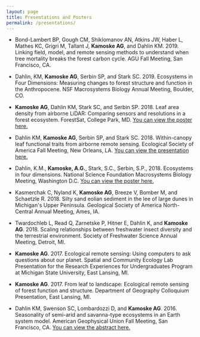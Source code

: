 ```yaml
---
layout: page
title: Presentations and Posters
permalink: /presentations/
---
```


+ Bond-Lambert BP, Gough CM, Shiklomanov AN, Atkins JW, Haber L, Mathes KC, Grigri M, Tallant J, **Kamoske AG**, and Dahlin KM. 2019. Linking field, model, and remote sensing methods to understand when tree mortality breaks the forest carbon cycle. AGU Fall Meeting, San Francisco, CA.

+ Dahlin, KM, **Kamoske AG**, Serbin SP, and Stark SC. 2019. Ecosystems in Four Dimensions: Measuring changes to forest structure and function in the Anthropocene. NSF Macrosystems Biology Annual Meeting, Boulder, CO.

+ **Kamoske AG**, Dahlin KM, Stark SC, and Serbin SP. 2018. Leaf area density from airborne LiDAR: Comparing sensors and resolutions in a forest ecosystem. ForestSat, College Park, MD. [You can view the poster here.]({{akamoske.github.io}}/images/Kamoske_ForestSat_Poster_ERSAMlab_20181008.pdf)

+ Dahlin KM, **Kamoske AG**, Serbin SP, and Stark SC. 2018. Within-canopy leaf functional traits from airborne remote sensing. Ecological Society of America Fall Meeting, New Orleans, LA. [You can view the presentation here.]({{akamoske.github.io}}/images/Dahlin_KM_ESA_20180807.pdf)

+ Dahlin, K.M., **Kamoske, A.G.**, Stark, S.C., Serbin, S.P., 2018. Ecosystems in four dimensions. National Science Foundation Macrosystems Biology Meeting, Washington D.C. [You can view the poster here.]({{akamoske.github.io}}/images/dahlin_nsf_msb_2018_poster_20180102_vert.pdf)

+ Kasmerchak C, Nyland K, **Kamoske AG**, Breeze V, Bomber M, and Schaetzle R. 2018. Silty sand eolian sediment in the lee of large dunes in Michigan's Upper Peninsula. Geological Society of America North-Central Annual Meeting, Ames, IA.

+ Twardochleb L, Read Q, Zarnetske P, Hitner E, Dahlin K, and **Kamoske AG**. 2018. Scaling relationships between freshwater insect diversity and the terrestrial environment. Society of Freshwater Science Annual Meeting, Detroit, MI.

+ **Kamoske AG**. 2017. Ecological remote sensing: Using computers to ask questions about our planet. Spatial and Community Ecology Lab Presentation for the Research Experiences for Undergraduates Program at Michigan State University, East Lansing, MI.

+ **Kamoske AG**. 2017. From leaf to landscape: Ecological remote sensing of forest function and structure. Department of Geography Colloquium Presentation, East Lansing, MI.

+ Dahlin KM, Swenson SC, Lombardozzi D, and **Kamoske AG**. 2016. Seasonality of semi-arid and savanna-type ecosystems in an Earth system model. American Geophysical Union Fall Meeting, San Francisco, CA. [You can view the abstract here.](http://adsabs.harvard.edu/abs/2016AGUFM.B32C..05D)

